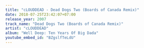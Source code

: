 ```yaml
---
title: "cLOUDDEAD - Dead Dogs Two (Boards of Canada Remix)"
date: 2018-07-25T23:42:07+07:00
release_year: 2007
track_name: "Dead Dogs Two (Boards of Canada Remix)"
artist: "cLOUDDEAD"
album: "Well Deep: Ten Years Of Big Dada"
youtube_embed_id: "BZgslfTeLdU"
---
```

